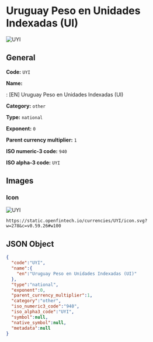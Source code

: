 
# Uruguay Peso en Unidades Indexadas (UI) 
![UYI](https://static.openfintech.io/currencies/UYI/icon.svg?w=278&c=v0.59.26#w100)  

## General 
 
**Code:** `UYI` 
 
**Name:** 
 
:	[EN] Uruguay Peso en Unidades Indexadas (UI) 
 
**Category:** `other` 
 
**Type:** `national` 
 
**Exponent:** `0` 
 
**Parent currency multiplier:** `1` 
 
**ISO numeric-3 code:** `940` 
 
**ISO alpha-3 code:** `UYI` 
 

## Images 

### Icon 
 
![UYI](https://static.openfintech.io/currencies/UYI/icon.svg?w=278&c=v0.59.26#w100)  

```
https://static.openfintech.io/currencies/UYI/icon.svg?w=278&c=v0.59.26#w100
```  

## JSON Object 

```json
{
  "code":"UYI",
  "name":{
    "en":"Uruguay Peso en Unidades Indexadas (UI)"
  },
  "type":"national",
  "exponent":0,
  "parent_currency_multiplier":1,
  "category":"other",
  "iso_numeric3_code":"940",
  "iso_alpha3_code":"UYI",
  "symbol":null,
  "native_symbol":null,
  "metadata":null
}
```  
